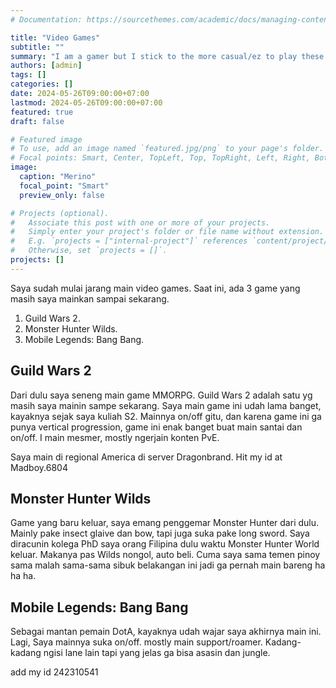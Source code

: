 ```yaml
---
# Documentation: https://sourcethemes.com/academic/docs/managing-content/

title: "Video Games"
subtitle: ""
summary: "I am a gamer but I stick to the more casual/ez to play these days."
authors: [admin]
tags: []
categories: []
date: 2024-05-26T09:00:00+07:00
lastmod: 2024-05-26T09:00:00+07:00
featured: true
draft: false

# Featured image
# To use, add an image named `featured.jpg/png` to your page's folder.
# Focal points: Smart, Center, TopLeft, Top, TopRight, Left, Right, BottomLeft, Bottom, BottomRight.
image:
  caption: "Merino"
  focal_point: "Smart"
  preview_only: false

# Projects (optional).
#   Associate this post with one or more of your projects.
#   Simply enter your project's folder or file name without extension.
#   E.g. `projects = ["internal-project"]` references `content/project/deep-learning/index.md`.
#   Otherwise, set `projects = []`.
projects: []
---
```


Saya sudah mulai jarang main video games. Saat ini, ada 3 game yang masih saya mainkan sampai sekarang.

1. Guild Wars 2.
2. Monster Hunter Wilds.
3. Mobile Legends: Bang Bang.

## Guild Wars 2

Dari dulu saya seneng main game MMORPG. Guild Wars 2 adalah satu yg masih saya mainin sampe sekarang. Saya main game ini udah lama banget, kayaknya sejak saya kuliah S2. Mainnya on/off gitu, dan karena game ini ga punya vertical progression, game ini enak banget buat main santai dan on/off. I main mesmer, mostly ngerjain konten PvE.

Saya main di regional America di server Dragonbrand. Hit my id at Madboy.6804

## Monster Hunter Wilds

Game yang baru keluar, saya emang penggemar Monster Hunter dari dulu. Mainly pake insect glaive dan bow, tapi juga suka pake long sword. Saya diracunin kolega PhD saya orang Filipina dulu waktu Monster Hunter World keluar. Makanya pas Wilds nongol, auto beli. Cuma saya sama temen pinoy sama malah sama-sama sibuk belakangan ini jadi ga pernah main bareng ha ha ha.

## Mobile Legends: Bang Bang

Sebagai mantan pemain DotA, kayaknya udah wajar saya akhirnya main ini. Lagi, Saya mainnya suka on/off. mostly main support/roamer. Kadang-kadang ngisi lane lain tapi yang jelas ga bisa asasin dan jungle.

add my id 242310541
